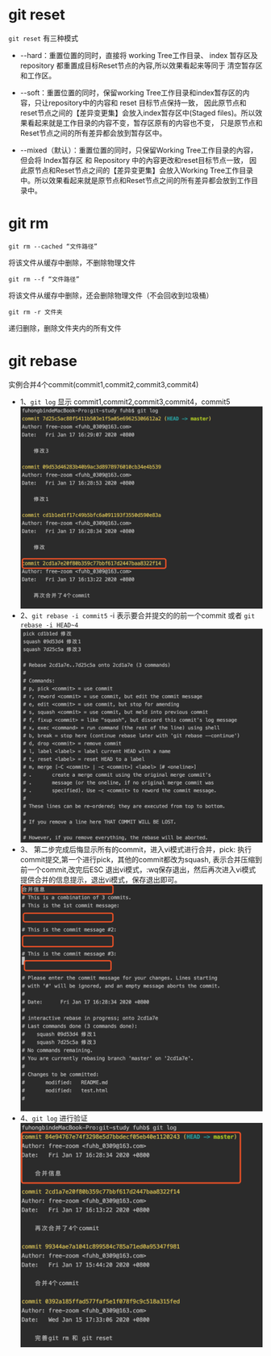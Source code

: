  # git reset
 
 `git reset` 有三种模式 
 
 + --hard：重置位置的同时，直接将 working Tree工作目录、 index 暂存区及 repository 都重置成目标Reset节点的內容,所以效果看起来等同于
 清空暂存区和工作区。
 
 + --soft：重置位置的同时，保留working Tree工作目录和index暂存区的内容，只让repository中的内容和 reset 目标节点保持一致，
 因此原节点和reset节点之间的【差异变更集】会放入index暂存区中(Staged files)。所以效果看起来就是工作目录的内容不变，暂存区原有的内容也不变，
 只是原节点和Reset节点之间的所有差异都会放到暂存区中。
 
 + --mixed（默认）：重置位置的同时，只保留Working Tree工作目录的內容，但会将 Index暂存区 和 Repository 中的內容更改和reset目标节点一致，
 因此原节点和Reset节点之间的【差异变更集】会放入Working Tree工作目录中。所以效果看起来就是原节点和Reset节点之间的所有差异都会放到工作目录中。
 

 # git rm 

`git rm --cached “文件路径”` 

将该文件从缓存中删除，不删除物理文件

`git rm --f “文件路径”`

将该文件从缓存中删除，还会删除物理文件（不会回收到垃圾桶）

`git rm -r 文件夹`

递归删除，删除文件夹内的所有文件

# git rebase

实例合并4个commit(commit1,commit2,commit3,commit4)

+ 1、`git log` 显示 commit1,commit2,commit3,commit4，commit5
    ![git log](https://github.com/freezoom-spec/git-study/blob/master/images/rebase/rebase1.png)
+ 2、`git rebase -i commit5` -i 表示要合并提交的的前一个commit 或者 `git rebase -i HEAD~4`
    ![git log](https://github.com/freezoom-spec/git-study/blob/master/images/rebase/rebase2.png)
+ 3、 第二步完成后悔显示所有的commit，进入vi模式进行合并，pick: 执行commit提交,第一个进行pick，其他的commit都改为squash, 
    表示合并压缩到前一个commit,改完后ESC 退出vi模式，:wq保存退出，然后再次进入vi模式提供合并的信息提示，退出vi模式，保存退出即可。
    ![git log](https://github.com/freezoom-spec/git-study/blob/master/images/rebase/rebase3.png)
+ 4、`git log` 进行验证
    ![git log](https://github.com/freezoom-spec/git-study/blob/master/images/rebase/rebase4.png)

